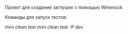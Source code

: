 Проект для создание заглушек с помощью Wiremock

Команды для запуск тестов:

mvn clean test
mvn clean test -P dev

